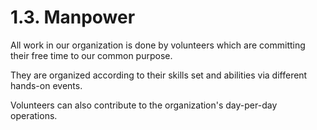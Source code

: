 # 1.3. Manpower

All work in our organization is done by volunteers which are committing their free time to our common purpose.

They are organized according to their skills set and abilities via different hands-on events. 

Volunteers can also contribute to the organization's day-per-day operations.

